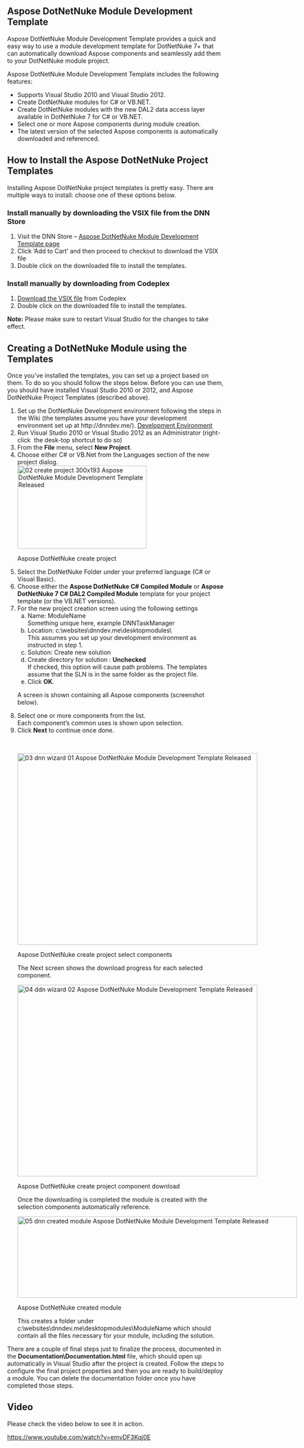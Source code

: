 <div>
<h2>Aspose DotNetNuke Module Development Template</h2>
<p>Aspose DotNetNuke Module Development Template provides a quick and easy way to use a module development template for DotNetNuke 7+ that can automatically download Aspose components and seamlessly add them to your DotNetNuke module project.</p>
<p>Aspose DotNetNuke Module Development Template includes the following features:</p>
<ul>
<li>Supports Visual Studio 2010 and Visual Studio 2012. </li><li>Create DotNetNuke modules for C# or VB.NET. </li><li>Create DotNetNuke modules with the new DAL2 data access layer available in DotNetNuke 7 for C# or VB.NET.
</li><li>Select one or more Aspose components during module creation. </li><li>The latest version of the selected Aspose components is automatically downloaded and referenced.
</li></ul>
<h2>How to Install the Aspose DotNetNuke Project Templates</h2>
<p>Installing Aspose DotNetNuke project templates is pretty easy. There are multiple ways to install: choose one of these options below.</p>
<h3>Install manually by downloading the VSIX file from the DNN Store</h3>
<ol>
<li>Visit the DNN Store &ndash; <a href="http://store.dnnsoftware.com/home/product-details/aspose-dotnetnuke-module-development-template">
Aspose DotNetNuke Module Development Template page</a> </li><li>Click ‘Add to Cart’ and then proceed to checkout to download the VSIX file
</li><li>Double click on the downloaded file to install the templates. </li></ol>
<h3>Install manually by downloading from Codeplex</h3>
<ol>
<li><a href="https://asposednn.codeplex.com/">Download the VSIX file</a> from Codeplex
</li><li>Double click on the downloaded file to install the templates. </li></ol>
<p><strong>Note:</strong> Please make sure to restart Visual Studio for the changes to take effect.</p>
<h2>Creating a DotNetNuke Module using the Templates</h2>
<p>Once you’ve installed the templates, you can set up a project based on them. To do so you should follow the steps below. Before you can use them, you should have installed Visual Studio 2010 or 2012, and Aspose DotNetNuke Project Templates (described
 above).</p>
<ol>
<li>Set up the DotNetNuke Development environment following the steps in the Wiki (the templates assume you have your development environment set up at http://dnndev.me/).
<a target="_blank" href="http://www.dnnsoftware.com/Resources/Wiki/page/development-environment.aspx" title="Development Environment">
Development Environment</a> </li><li>Run Visual Studio 2010 or Visual Studio 2012 as an Administrator (right-click&nbsp; the desk-top shortcut to do so)
</li><li>From the <strong>File</strong> menu, select <strong>New Project</strong>. </li><li>Choose either C# or VB.Net from the Languages section of the new project dialog.
<div style="width:310px" id="attachment_11093"><a href="http://www.aspose.com/blogs/wp-content/uploads/2013/09/02-create-project.png"><img width="300" height="193" alt="02 create project 300x193 Aspose DotNetNuke Module Development Template Released" src="http://www.aspose.com/blogs/wp-content/uploads/2013/09/02-create-project-300x193.png" title="02-dnn-create-project"></a>
<p>Aspose DotNetNuke create project</p>
</div>
</li><li>Select the DotNetNuke Folder under your preferred language (C# or Visual Basic).
</li><li>Choose either the <strong>Aspose DotNetNuke C# Compiled Module</strong> or <strong>
Aspose DotNetNuke 7 C# DAL2 Compiled Module</strong> template for your project template (or the VB.NET versions).
</li><li>For the new project creation screen using the following settings
<ol style="list-style:lower-alpha outside none">
<li>Name: ModuleName <br>
Something unique here, example DNNTaskManager </li><li>Location: c:\websites\dnndev.me\desktopmodules\ <br>
This assumes you set up your development environment as instructed in step 1. </li><li>Solution: Create new solution </li><li>Create directory for solution : <strong>Unchecked</strong> <br>
If checked, this option will cause path problems. The templates assume that the SLN is in the same folder as the project file.
</li><li>Click <strong>OK</strong>. </li></ol>
<p>A screen is shown containing all Aspose components (screenshot below).</p>
</li><li>Select one or more components from the list. <br>
Each component’s common uses is shown upon selection. </li><li>Click <strong>Next</strong> to continue once done.
<p>&nbsp;</p>
<div style="width:568px" id="attachment_11094"><a href="http://www.aspose.com/blogs/wp-content/uploads/2013/09/03-dnn-wizard-01.png"><img width="558" height="445" alt="03 dnn wizard 01 Aspose DotNetNuke Module Development Template Released" src="http://www.aspose.com/blogs/wp-content/uploads/2013/09/03-dnn-wizard-01.png" title="03-dnn-wizard-01"></a>
<p>Aspose DotNetNuke create project select components</p>
</div>
<p>The Next screen shows the download progress for each selected component.</p>
<div style="width:568px" id="attachment_11095"><a href="http://www.aspose.com/blogs/wp-content/uploads/2013/09/04-ddn-wizard-02.png"><img width="558" height="445" alt="04 ddn wizard 02 Aspose DotNetNuke Module Development Template Released" src="http://www.aspose.com/blogs/wp-content/uploads/2013/09/04-ddn-wizard-02.png" title="04-ddn-wizard-02"></a>
<p>Aspose DotNetNuke create project component download</p>
</div>
<p>Once the downloading is completed the module is created with the selection components automatically reference.</p>
<div style="width:660px" id="attachment_11096"><a href="http://www.aspose.com/blogs/wp-content/uploads/2013/09/05-dnn-created-module.png"><img width="650" height="189" alt="05 dnn created module Aspose DotNetNuke Module Development Template Released" src="http://www.aspose.com/blogs/wp-content/uploads/2013/09/05-dnn-created-module.png" title="05-dnn-created-module"></a>
<p>Aspose DotNetNuke created module</p>
</div>
<p>This creates a folder under c:\websites\dnndev.me\desktopmodules\ModuleName which should contain all the files necessary for your module, including the solution.</p>
</li></ol>
<p>There are a couple of final steps just to finalize the process, documented in the
<strong>Documentation\Documentation.html</strong> file, which should open up automatically in Visual Studio after the project is created. Follow the steps to configure the final project properties and then you are ready to build/deploy a module. You can delete
 the documentation folder once you have completed those steps.</p>
<h2>Video</h2>
<p>Please check the video below to see it in action.</p>
<p><a href="https://www.youtube.com/watch?v=emvDF3Kqj0E">https://www.youtube.com/watch?v=emvDF3Kqj0E</a></p>
</div>